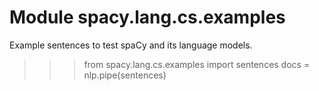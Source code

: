Module spacy.lang.cs.examples
=============================
Example sentences to test spaCy and its language models.
>>> from spacy.lang.cs.examples import sentences
>>> docs = nlp.pipe(sentences)